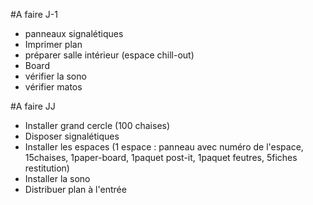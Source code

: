 #A faire J-1
* panneaux signalétiques
* Imprimer plan
* préparer salle intérieur (espace chill-out)
* Board
* vérifier la sono
* vérifier matos


#A faire JJ
* Installer grand cercle (100 chaises)
* Disposer signalétiques
* Installer les espaces (1 espace : panneau avec numéro de l'espace, 15chaises, 1paper-board, 1paquet post-it, 1paquet feutres, 5fiches restitution)
* Installer la sono
* Distribuer plan à l'entrée
